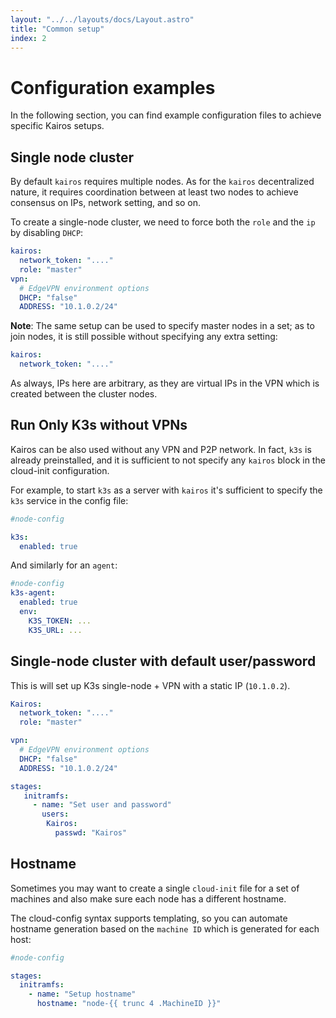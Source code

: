 ```yaml
---
layout: "../../layouts/docs/Layout.astro"
title: "Common setup"
index: 2
---
```


# Configuration examples

In the following section, you can find example configuration files to achieve specific Kairos setups.

## Single node cluster

By default `kairos` requires multiple nodes. As for the `kairos` decentralized nature, it requires coordination between at least two nodes to achieve consensus on IPs, network setting, and so on.

To create a single-node cluster, we need to force both the `role` and the `ip` by disabling `DHCP`:

```yaml
kairos:
  network_token: "...."
  role: "master"
vpn:
  # EdgeVPN environment options
  DHCP: "false"
  ADDRESS: "10.1.0.2/24"
```

**Note**: The same setup can be used to specify master nodes in a set; as to join nodes, it is still possible without specifying any extra setting:

```yaml
kairos:
  network_token: "...."
```

As always, IPs here are arbitrary, as they are virtual IPs in the VPN which is created between the cluster nodes.

## Run Only K3s without VPNs

Kairos can be also used without any VPN and P2P network. In fact, `k3s` is already preinstalled, and it is sufficient to not specify any `kairos` block in the cloud-init configuration.

For example, to start `k3s` as a server with `kairos` it's sufficient to specify the `k3s` service in the config file:

```yaml
#node-config

k3s:
  enabled: true
```

And similarly for an `agent`:

```yaml
#node-config
k3s-agent:
  enabled: true
  env:
    K3S_TOKEN: ...
    K3S_URL: ...
```

## Single-node cluster with default user/password

This is will set up K3s single-node + VPN with a static IP (`10.1.0.2`).

```yaml
Kairos:
  network_token: "...."
  role: "master"

vpn:
  # EdgeVPN environment options
  DHCP: "false"
  ADDRESS: "10.1.0.2/24"

stages:
   initramfs:
     - name: "Set user and password"
       users:
        Kairos:
          passwd: "Kairos"
```

## Hostname

Sometimes you may want to create a single `cloud-init` file for a set of machines and also make sure each node has a different hostname.

The cloud-config syntax supports templating, so you can automate hostname generation based on the `machine ID` which is generated for each host:

```yaml
#node-config

stages:
  initramfs:
    - name: "Setup hostname"
      hostname: "node-{{ trunc 4 .MachineID }}"
```
